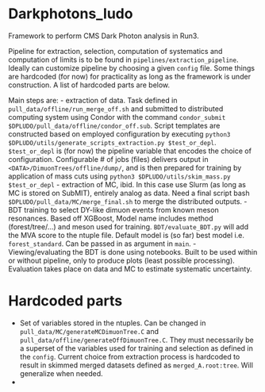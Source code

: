 # Darkphotons_ludo

Framework to perform CMS Dark Photon analysis in Run3.

Pipeline for extraction, selection, computation of systematics and computation of limits is to be found in `pipelines/extraction_pipeline`. Ideally can customize pipeline by choosing a given `config` file. Some things are hardcoded (for now) for practicality as long as the framework is under construction. A list of hardcoded parts are below.

Main steps are:
    - extraction of data. Task defined in `pull_data/offline/run_merge_off.sh` and submitted to distributed computing system using Condor with the command `condor_submit $DPLUDO/pull_data/offline/condor_off.sub`. Script templates are constructed based on employed configuration by executing `python3 $DPLUDO/utils/generate_scripts_extraction.py $test_or_depl`. `$test_or_depl` is (for now) the pipeline variable that encodes the choice of configuration. Configurable # of jobs (files) delivers output in `<DATA>/DimuonTrees/offline/dump/`, and is then prepared for training by application of mass cuts using `python3 $DPLUDO/utils/skim_mass.py $test_or_depl`
    - extraction of MC, ibid. In this case use Slurm (as long as MC is stored on SubMIT), entirely analog as data. Need a final script bash `$DPLUDO/pull_data/MC/merge_final.sh` to merge the distributed outputs. 
    - BDT training to select DY-like dimuon events from known meson resonances. Based off XGBoost, Model name includes method (forest/tree/...) and meson used for training. `BDT/evaluate_BDT.py` will add the MVA score to the ntuple file. Default model is (so far) best model i.e. `forest_standard`. Can be passed in as argument in `main`. 
    - Viewing/evaluating the BDT is done using notebooks. Built to be used within or without pipeline, only to produce plots (least possible processing). Evaluation takes place on data and MC to estimate systematic uncertainty.  


# Hardcoded parts
- Set of variables stored in the ntuples. Can be changed in `pull_data/MC/generateMCDimuonTree.C` and `pull_data/offline/generateOffDimuonTree.C`. They must necessarily be a superset of the variables used for training and selection as defined in the `config`. Current choice from extraction process is hardcoded to result in skimmed merged datasets defined as `merged_A.root:tree`. Will generalize when needed. 
- 